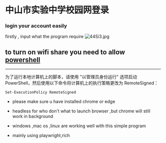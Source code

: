 中山市实验中学校园网登录
======================
### login your account easily

firstly , input what the program require
![44Si3.jpg](https://s1.328888.xyz/2022/05/07/44Si3.jpg)
### 
## to turn on wifi share you need to allow [powershell](https://docs.microsoft.com/zh-cn/powershell/module/microsoft.powershell.core/about/about_signing?view=powershell-7.2)
---------------------
为了运行本地计算机上的脚本，请使用 "以管理员身份运行" 选项启动 PowerShell，然后使用以下命令将计算机上的执行策略更改为 RemoteSigned：
```
Set-ExecutionPolicy RemoteSigned
```

* please make sure u have installed chrome or edge 

* headless for who don't what to launch browser ,but chrome will still work in background

* windows ,mac os ,linux are working well with this simple program

* mainly using playwright,rich
